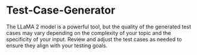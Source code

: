 # Test-Case-Generator
The LLaMA 2 model is a powerful tool, but the quality of the generated test cases may vary depending on the complexity of your topic and the specificity of your input. Review and adjust the test cases as needed to ensure they align with your testing goals.
